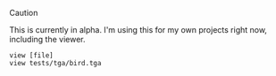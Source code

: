 > [!CAUTION]
> This is currently in alpha. I'm using this for my own projects right now, including the viewer.

```
view [file]
view tests/tga/bird.tga
```
